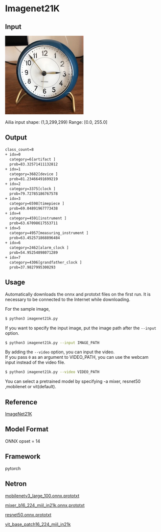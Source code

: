 # Imagenet21K

## Input

![Input](input.jpg)

Ailia input shape: (1,3,299,299)
Range: [0.0, 255.0]

## Output
```
class_count=8
+ idx=0
  category=6[artifact ]
  prob=83.32571411132812
+ idx=1
  category=3682[device ]
  prob=81.23466491699219
+ idx=2
  category=3375[clock ]
  prob=79.72785186767578
+ idx=3
  category=6598[timepiece ]
  prob=69.04891967773438
+ idx=4
  category=4591[instrument ]
  prob=63.67098617553711
+ idx=5
  category=4957[measuring_instrument ]
  prob=63.452571868896484
+ idx=6
  category=2462[alarm_clock ]
  prob=54.95254898071289
+ idx=7
  category=4306[grandfather_clock ]
  prob=37.9827995300293

```

## Usage
Automatically downloads the onnx and prototxt files on the first run.
It is necessary to be connected to the Internet while downloading.

For the sample image,
``` bash
$ python3 imagenet21k.py
```

If you want to specify the input image, put the image path after the `--input` option.  
```bash
$ python3 imagenet21k.py --input IMAGE_PATH
```

By adding the `--video` option, you can input the video.   
If you pass `0` as an argument to VIDEO_PATH, you can use the webcam input instead of the video file.
```bash
$ python3 imagenet21k.py --video VIDEO_PATH
```

You can select a pretrained model by specifying -a mixer, resnet50 ,mobilenet or vit(default).

## Reference

[ImageNet21K](https://github.com/Alibaba-MIIL/ImageNet21K)

## Model Format

ONNX opset = 14

## Framework

pytorch

## Netron

[mobilenetv3_large_100.onnx.prototxt](https://netron.app/?url=https://storage.googleapis.com/ailia-models/imagenet21k/mobilenetv3_large_100.onnx.prototxt)

[mixer_b16_224_miil_in21k.onnx.prototxt](https://netron.app/?url=https://storage.googleapis.com/ailia-models/imagenet21k/mixer_b16_224_miil_in21k.onnx.prototxt)

[resnet50.onnx.prototxt](https://netron.app/?url=https://storage.googleapis.com/ailia-models/imagenet21k/resnet50.onnx.prototxt)

[vit_base_patch16_224_miil_in21k](https://netron.app/?url=https://storage.googleapis.com/ailia-models/imagenet21k/vit_base_patch16_224_miil_in21k)
